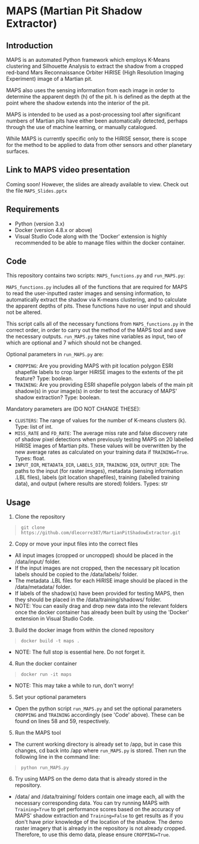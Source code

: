 # **MAPS** (**Ma**rtian **P**it **S**hadow Extractor)
## Introduction
MAPS is an automated Python framework which employs K-Means clustering and Silhouette Analysis to extract the shadow from a cropped red-band Mars Reconnaissance Orbiter HiRISE (High Resolution Imaging Experiment) image of a Martian pit.

MAPS also uses the sensing information from each image in order to determine the apparent depth (h) of the pit. h is defined as the depth at the point where the shadow extends into the interior of the pit.

MAPS is intended to be used as a post-processing tool after significant numbers of Martian pits have either been automatically detected, perhaps through the use of machine learning, or manually catalogued.

While MAPS is currently specific only to the HiRISE sensor, there is scope for the method to be applied to data from other sensors and other planetary surfaces.

## Link to MAPS video presentation
Coming soon! However, the slides are already available to view. Check out the file `MAPS_Slides.pptx`

## Requirements
- Python (version 3.x)
- Docker (version 4.8.x or above)
- Visual Studio Code along with the 'Docker' extension is highly recommended to be able to manage files within the docker container.

## Code
This repository contains two scripts: `MAPS_functions.py` and `run_MAPS.py`:

`MAPS_functions.py` includes all of the functions that are required for MAPS to read the user-inputted raster images and sensing information, to automatically extract the shadow via K-means clustering, and to calculate the apparent depths of pits. These functions have no user input and should not be altered.

This script calls all of the necessary functions from `MAPS_functions.py` in the correct order, in order to carry out the method of the MAPS tool and save the necessary outputs. `run_MAPS.py` takes nine variables as input, two of which are optional and 7 which should not be changed.

Optional parameters in `run_MAPS.py` are:
- `CROPPING`: Are you providing MAPS with pit location polygon ESRI shapefile labels to crop larger HiRISE images to the extents of the pit feature? Type: boolean.
- `TRAINING`: Are you providing ESRI shapefile polygon labels of the main pit shadow(s) in your image(s) in order to test the accuracy of MAPS' shadow extraction? Type: boolean.

Mandatory parameters are (DO NOT CHANGE THESE):
- `CLUSTERS`: The range of values for the number of K-means clusters (k). Type: list of int.
- `MISS_RATE` and `FD_RATE`: The average miss rate and false discovery rate of shadow pixel detections when previously testing MAPS on 20 labelled HiRISE images of Martian pits. These values will be overwritten by the new average rates as calculated on your training data if `TRAINING=True`. Types: float.
- `INPUT_DIR`, `METADATA_DIR`, `LABELS_DIR`, `TRAINING_DIR`, `OUTPUT_DIR`: The paths to the input (for raster images), metadata (sensing information .LBL files), labels (pit location shapefiles), training (labelled training data), and output (where results are stored) folders. Types: str

## Usage
1. Clone the repository
> `git clone https://github.com/dlecorre387/MartianPitShadowExtractor.git`

2. Copy or move your input files into the correct files
- All input images (cropped or uncropped) should be placed in the /data/input/ folder.
- If the input images are not cropped, then the necessary pit location labels should be copied to the /data/labels/ folder.
- The metadata .LBL files for each HiRISE image should be placed in the /data/metadata/ folder.
- If labels of the shadow(s) have been provided for testing MAPS, then they should be placed in the /data/training/shadows/ folder.
- NOTE: You can easily drag and drop new data into the relevant folders once the docker container has already been built by using the 'Docker' extension in Visual Studio Code.

3. Build the docker image from within the cloned repository
> `docker build -t maps .`
- NOTE: The full stop is essential here. Do not forget it.

4. Run the docker container
> `docker run -it maps`
- NOTE: This may take a while to run, don't worry!

5. Set your optional parameters
- Open the python script `run_MAPS.py` and set the optional parameters `CROPPING` and `TRAINING` accordingly (see 'Code' above). These can be found on lines 58 and 59, respectively.

5. Run the MAPS tool
- The current working directory is already set to /app, but in case this changes, cd back into /app where `run_MAPS.py` is stored. Then run the following line in the command line:
> `python run_MAPS.py`

6. Try using MAPS on the demo data that is already stored in the repository.
- /data/ and /data/training/ folders contain one image each, all with the necessary corresponding data. You can try running MAPS with `Training=True` to get performance scores based on the accuracy of MAPS' shadow extraction and `Training=False` to get results as if you don't have prior knowledge of the location of the shadow. The demo raster imagery that is already in the repository is not already cropped. Therefore, to use this demo data, please ensure `CROPPING=True`.
